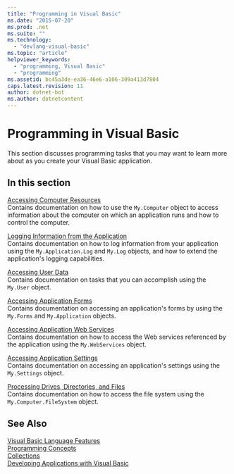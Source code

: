 ```yaml
---
title: "Programming in Visual Basic"
ms.date: "2015-07-20"
ms.prod: .net
ms.suite: ""
ms.technology: 
  - "devlang-visual-basic"
ms.topic: "article"
helpviewer_keywords: 
  - "programming, Visual Basic"
  - "programming"
ms.assetid: bc45a3de-ea36-46e6-a106-309a413d7804
caps.latest.revision: 11
author: dotnet-bot
ms.author: dotnetcontent
---
```

# Programming in Visual Basic
This section discusses programming tasks that you may want to learn more about as you create your Visual Basic application.  
  
## In this section  
 [Accessing Computer Resources](../../../visual-basic/developing-apps/programming/computer-resources/computer-resources.md)  
 Contains documentation on how to use the `My.Computer` object to access information about the computer on which an application runs and how to control the computer.  
  
 [Logging Information from the Application](../../../visual-basic/developing-apps/programming/log-info/logging-information-from-the-application.md)  
 Contains documentation on how to log information from your application using the `My.Application.Log` and `My.Log` objects, and how to extend the application's logging capabilities.  
  
 [Accessing User Data](../../../visual-basic/developing-apps/programming/accessing-user-data.md)  
 Contains documentation on tasks that you can accomplish using the `My.User` object.  
  
 [Accessing Application Forms](../../../visual-basic/developing-apps/programming/accessing-application-forms.md)  
 Contains documentation on accessing an application's forms by using the `My.Forms` and `My.Application` objects.  
  
 [Accessing Application Web Services](../../../visual-basic/developing-apps/programming/accessing-application-web-services.md)  
 Contains documentation on how to access the Web services referenced by the application using the `My.WebServices` object.  
  
 [Accessing Application Settings](../../../visual-basic/developing-apps/programming/app-settings/accessing-application-settings.md)  
 Contains documentation on accessing an application's settings using the `My.Settings` object.  
  
 [Processing Drives, Directories, and Files](../../../visual-basic/developing-apps/programming/drives-directories-files/processing.md)  
 Contains documentation on how to access the file system using the `My.Computer.FileSystem` object.  
  
## See Also  
 [Visual Basic Language Features](../../../visual-basic/programming-guide/language-features/index.md)   
 [Programming Concepts](../../../visual-basic/programming-guide/concepts/index.md)   
 [Collections](../../../visual-basic/programming-guide/concepts/collections.md)   
 [Developing Applications with Visual Basic](../../../visual-basic/developing-apps/index.md)
